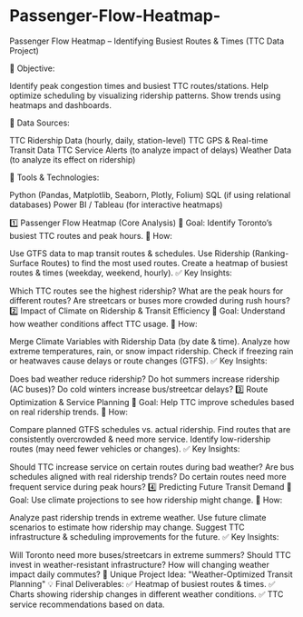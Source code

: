 # Passenger-Flow-Heatmap-
Passenger Flow Heatmap – Identifying Busiest Routes &amp; Times (TTC Data Project)

📌 Objective:

Identify peak congestion times and busiest TTC routes/stations.
Help optimize scheduling by visualizing ridership patterns.
Show trends using heatmaps and dashboards.

📌 Data Sources:

TTC Ridership Data (hourly, daily, station-level)
TTC GPS & Real-time Transit Data
TTC Service Alerts (to analyze impact of delays)
Weather Data (to analyze its effect on ridership)

📌 Tools & Technologies:

Python (Pandas, Matplotlib, Seaborn, Plotly, Folium)
SQL (if using relational databases)
Power BI / Tableau (for interactive heatmaps)

1️⃣ Passenger Flow Heatmap (Core Analysis)
📌 Goal: Identify Toronto’s busiest TTC routes and peak hours.
📌 How:

Use GTFS data to map transit routes & schedules.
Use Ridership (Ranking-Surface Routes) to find the most used routes.
Create a heatmap of busiest routes & times (weekday, weekend, hourly).
✅ Key Insights:

Which TTC routes see the highest ridership?
What are the peak hours for different routes?
Are streetcars or buses more crowded during rush hours?
2️⃣ Impact of Climate on Ridership & Transit Efficiency
📌 Goal: Understand how weather conditions affect TTC usage.
📌 How:

Merge Climate Variables with Ridership Data (by date & time).
Analyze how extreme temperatures, rain, or snow impact ridership.
Check if freezing rain or heatwaves cause delays or route changes (GTFS).
✅ Key Insights:

Does bad weather reduce ridership?
Do hot summers increase ridership (AC buses)?
Do cold winters increase bus/streetcar delays?
3️⃣ Route Optimization & Service Planning
📌 Goal: Help TTC improve schedules based on real ridership trends.
📌 How:

Compare planned GTFS schedules vs. actual ridership.
Find routes that are consistently overcrowded & need more service.
Identify low-ridership routes (may need fewer vehicles or changes).
✅ Key Insights:

Should TTC increase service on certain routes during bad weather?
Are bus schedules aligned with real ridership trends?
Do certain routes need more frequent service during peak hours?
4️⃣ Predicting Future Transit Demand
📌 Goal: Use climate projections to see how ridership might change.
📌 How:

Analyze past ridership trends in extreme weather.
Use future climate scenarios to estimate how ridership may change.
Suggest TTC infrastructure & scheduling improvements for the future.
✅ Key Insights:

Will Toronto need more buses/streetcars in extreme summers?
Should TTC invest in weather-resistant infrastructure?
How will changing weather impact daily commutes?
🚀 Unique Project Idea: "Weather-Optimized Transit Planning"
💡 Final Deliverables:
✅ Heatmap of busiest routes & times.
✅ Charts showing ridership changes in different weather conditions.
✅ TTC service recommendations based on data.


